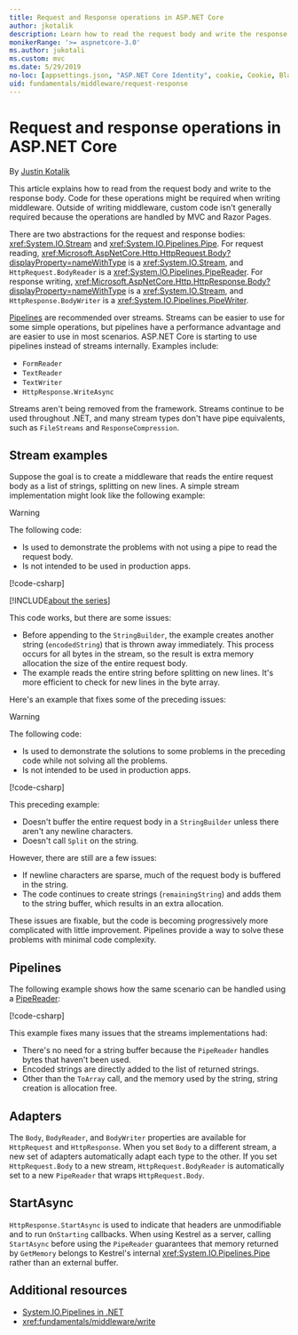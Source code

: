 ```yaml
---
title: Request and Response operations in ASP.NET Core
author: jkotalik
description: Learn how to read the request body and write the response body in ASP.NET Core.
monikerRange: '>= aspnetcore-3.0'
ms.author: jukotali
ms.custom: mvc
ms.date: 5/29/2019
no-loc: [appsettings.json, "ASP.NET Core Identity", cookie, Cookie, Blazor, "Blazor Server", "Blazor WebAssembly", "Identity", "Let's Encrypt", Razor, SignalR]
uid: fundamentals/middleware/request-response
---
```

# Request and response operations in ASP.NET Core

By [Justin Kotalik](https://github.com/jkotalik)

This article explains how to read from the request body and write to the response body. Code for these operations might be required when writing middleware. Outside of writing middleware, custom code isn't generally required because the operations are handled by MVC and Razor Pages.

There are two abstractions for the request and response bodies: <xref:System.IO.Stream> and <xref:System.IO.Pipelines.Pipe>. For request reading, <xref:Microsoft.AspNetCore.Http.HttpRequest.Body?displayProperty=nameWithType> is a <xref:System.IO.Stream>, and `HttpRequest.BodyReader` is a <xref:System.IO.Pipelines.PipeReader>. For response writing, <xref:Microsoft.AspNetCore.Http.HttpResponse.Body?displayProperty=nameWithType> is a <xref:System.IO.Stream>, and `HttpResponse.BodyWriter` is a <xref:System.IO.Pipelines.PipeWriter>.

[Pipelines](/dotnet/standard/io/pipelines) are recommended over streams. Streams can be easier to use for some simple operations, but pipelines have a performance advantage and are easier to use in most scenarios. ASP.NET Core is starting to use pipelines instead of streams internally. Examples include:

* `FormReader`
* `TextReader`
* `TextWriter`
* `HttpResponse.WriteAsync`

Streams aren't being removed from the framework. Streams continue to be used throughout .NET, and many stream types don't have pipe equivalents, such as `FileStreams` and `ResponseCompression`.

## Stream examples

<!-- see "fundamentals\middleware\request-response\static\TestPipes.JPG for testing sample -->

Suppose the goal is to create a middleware that reads the entire request body as a list of strings, splitting on new lines. A simple stream implementation might look like the following example:

> [!WARNING]
> The following code:
> * Is used to demonstrate the problems with not using a pipe to read the request body.
> * Is not intended to be used in production apps.

[!code-csharp[](request-response/samples/3.x/RequestResponseSample/Startup.cs?name=GetListOfStringsFromStream)]

[!INCLUDE[about the series](~/includes/code-comments-loc.md)]

This code works, but there are some issues:

* Before appending to the `StringBuilder`, the example creates another string (`encodedString`) that is thrown away immediately. This process occurs for all bytes in the stream, so the result is extra memory allocation the size of the entire request body.
* The example reads the entire string before splitting on new lines. It's more efficient to check for new lines in the byte array.

Here's an example that fixes some of the preceding issues:

> [!WARNING]
> The following code:
> * Is used to demonstrate the solutions to some problems in the preceding code while not solving all the problems.
> * Is not intended to be used in production apps.

[!code-csharp[](request-response/samples/3.x/RequestResponseSample/Startup.cs?name=GetListOfStringsFromStreamMoreEfficient)]

This preceding example:

* Doesn't buffer the entire request body in a `StringBuilder` unless there aren't any newline characters.
* Doesn't call `Split` on the string.

However, there are still are a few issues:

* If newline characters are sparse, much of the request body is buffered in the string.
* The code continues to create strings (`remainingString`) and adds them to the string buffer, which results in an extra allocation.

These issues are fixable, but the code is becoming progressively more complicated with little improvement. Pipelines provide a way to solve these problems with minimal code complexity.

## Pipelines

The following example shows how the same scenario can be handled using a [PipeReader](/dotnet/standard/io/pipelines#pipe):

[!code-csharp[](request-response/samples/3.x/RequestResponseSample/Startup.cs?name=GetListOfStringFromPipe)]

This example fixes many issues that the streams implementations had:

* There's no need for a string buffer because the `PipeReader` handles bytes that haven't been used.
* Encoded strings are directly added to the list of returned strings.
* Other than the `ToArray` call, and the memory used by the string, string creation is allocation free.

## Adapters

The `Body`, `BodyReader`, and `BodyWriter` properties are available for `HttpRequest` and `HttpResponse`. When you set `Body` to a different stream, a new set of adapters automatically adapt each type to the other. If you set `HttpRequest.Body` to a new stream, `HttpRequest.BodyReader` is automatically set to a new `PipeReader` that wraps `HttpRequest.Body`.

## StartAsync

`HttpResponse.StartAsync` is used to indicate that headers are unmodifiable and to run `OnStarting` callbacks. When using Kestrel as a server, calling `StartAsync` before using the `PipeReader` guarantees that memory returned by `GetMemory` belongs to Kestrel's internal <xref:System.IO.Pipelines.Pipe> rather than an external buffer.

## Additional resources

* [System.IO.Pipelines in .NET](/dotnet/standard/io/pipelines)
* <xref:fundamentals/middleware/write>

<!-- Test with Postman or other tool. See image in static directory. -->
